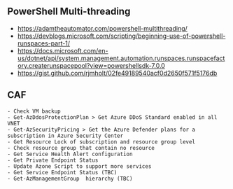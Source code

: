 ## PowerShell Multi-threading
 
- https://adamtheautomator.com/powershell-multithreading/
- https://devblogs.microsoft.com/scripting/beginning-use-of-powershell-runspaces-part-1/
- https://docs.microsoft.com/en-us/dotnet/api/system.management.automation.runspaces.runspacefactory.createrunspacepool?view=powershellsdk-7.0.0
- https://gist.github.com/rjmholt/02fe49189540acf0d2650f571f5176db


## CAF
```
- Check VM backup
- Get-AzDdosProtectionPlan > Get Azure DDoS Standard enabled in all VNET
- Get-AzSecurityPricing > Get the Azure Defender plans for a subscription in Azure Security Center
- Get Resource Lock of subscription and resource group level
- Check resource group that contain no resource
- Get Service Health Alert configuration
- Get Private Endpoint Status
- Update Azone Script to support more services
- Get Service Endpoint Status (TBC)
- Get-AzManagementGroup  hierarchy (TBC)
```

